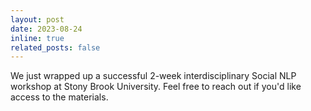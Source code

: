 ```yaml
---
layout: post
date: 2023-08-24 
inline: true
related_posts: false
---
```


We just wrapped up a successful 2-week interdisciplinary Social NLP workshop at Stony Brook University. Feel free to reach out if you'd like access to the materials. 
